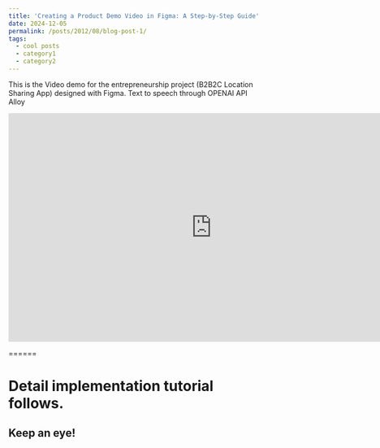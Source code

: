 ```yaml
---
title: 'Creating a Product Demo Video in Figma: A Step-by-Step Guide'
date: 2024-12-05
permalink: /posts/2012/08/blog-post-1/
tags:
  - cool posts
  - category1
  - category2
---
```


This is the Video demo for the entrepreneurship project (B2B2C Location Sharing App) designed with Figma. Text to speech through OPENAI API Alloy 

<iframe width="800" height="450" src="https://www.youtube.com/embed/r4MEnvwU0cw" frameborder="0" allow="autoplay; encrypted-media" allowfullscreen></iframe>

======

Detail implementation tutorial follows. 
======

Keep an eye! 
------